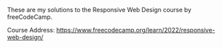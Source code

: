 These are my solutions to the Responsive Web Design course by freeCodeCamp.

Course Address: https://www.freecodecamp.org/learn/2022/responsive-web-design/
